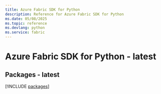 ```yaml
---
title: Azure Fabric SDK for Python
description: Reference for Azure Fabric SDK for Python
ms.date: 05/08/2025
ms.topic: reference
ms.devlang: python
ms.service: fabric
---
```

# Azure Fabric SDK for Python - latest
## Packages - latest
[!INCLUDE [packages](fabric-index.md)]